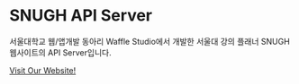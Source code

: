 # SNUGH API Server
서울대학교 웹/앱개발 동아리 Waffle Studio에서 개발한 서울대 강의 플래너 SNUGH 웹사이트의 API Server입니다. 

[Visit Our Website!](http://snugh.s3-website.ap-northeast-2.amazonaws.com/login)
